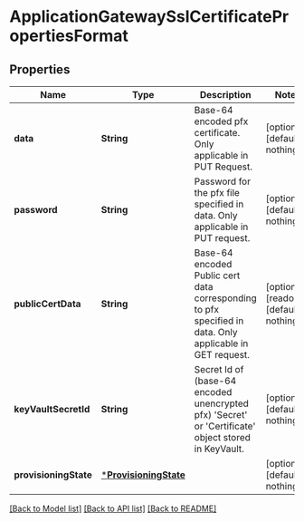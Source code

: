 # ApplicationGatewaySslCertificatePropertiesFormat


## Properties
Name | Type | Description | Notes
------------ | ------------- | ------------- | -------------
**data** | **String** | Base-64 encoded pfx certificate. Only applicable in PUT Request. | [optional] [default to nothing]
**password** | **String** | Password for the pfx file specified in data. Only applicable in PUT request. | [optional] [default to nothing]
**publicCertData** | **String** | Base-64 encoded Public cert data corresponding to pfx specified in data. Only applicable in GET request. | [optional] [readonly] [default to nothing]
**keyVaultSecretId** | **String** | Secret Id of (base-64 encoded unencrypted pfx) &#39;Secret&#39; or &#39;Certificate&#39; object stored in KeyVault. | [optional] [default to nothing]
**provisioningState** | [***ProvisioningState**](ProvisioningState.md) |  | [optional] [default to nothing]


[[Back to Model list]](../README.md#models) [[Back to API list]](../README.md#api-endpoints) [[Back to README]](../README.md)


